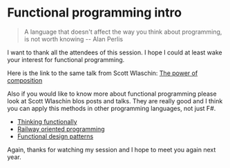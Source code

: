 # Functional programming intro

> A language that doesn't affect the way you 
> think about programming, is not worth
> knowing -- Alan Perlis

I want to thank all the attendees of this session.
I hope I could at least wake your interest for functional programming.

Here is the link to the same talk from Scott Wlaschin:
[The power of composition](https://fsharpforfunandprofit.com/composition/)

Also if you would like to know more about functional programming
please look at Scott Wlaschin blos posts and talks.
They are really good and I think you can apply this methods in other programming languages, not just F#.

* [Thinking functionally](https://fsharpforfunandprofit.com/series/thinking-functionally.html)
* [Railway oriented programming](https://fsharpforfunandprofit.com/rop/)
* [Functional design patterns](https://fsharpforfunandprofit.com/fppatterns/)

Again, thanks for watching my session and I hope to meet you again next year.